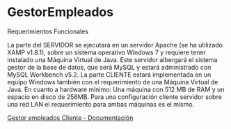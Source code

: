 GestorEmpleados
===============

Requerimientos Funcionales

La parte del SERVIDOR se ejecutará en un servidor Apache (se ha utilizado XAMP v1.8.1),
sobre un sistema operativo Windows 7 y requiere tener instalado una Máquina Virtual de
Java.
Este servidor albergará el sistema gestor de la base de datos, que será MySQL y estará
administrado con MySQL Workbench v5.2.
La parte CLIENTE estará implementada en un equipo Windows también con el
requerimiento de una Máquina Virtual de Java.
En cuanto a hardware mínimo:
Una máquina con 512 MB de RAM y un espacio en disco de 256MB.
Para una configuración cliente servidor sobre una red LAN el requerimiento para ambas
máquinas es el mismo.

<a href="http://www.w3schools.com/" target="_blank">Gestor empleados Cliente - Documentación</a>
